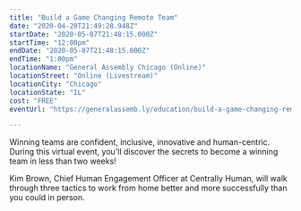 ```yaml
---
title: "Build a Game Changing Remote Team"
date: "2020-04-20T21:49:28.948Z"
startDate: "2020-05-07T21:48:15.000Z"
startTime: "12:00pm"
endDate: "2020-05-07T21:48:15.000Z"
endTime: "1:00pm"
locationName: "General Assembly Chicago (Online)"
locationStreet: "Online (Livestream)"
locationCity: "Chicago"
locationState: "IL"
cost: "FREE"
eventUrl: "https://generalassemb.ly/education/build-a-game-changing-remote-team/chicago/114005"

---
```


Winning teams are confident, inclusive, innovative and human-centric. During this virtual event, you'll discover the secrets to become a winning team in less than two weeks!

Kim Brown, Chief Human Engagement Officer at Centrally Human, will walk through three tactics to work from home better and more successfully than you could in person.

